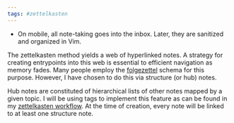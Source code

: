 ```yaml
---
tags: #zettelkasten
---
```


- On mobile, all note-taking goes into the inbox. Later, they are sanitized and organized in Vim.

The zettelkasten method yields a web of hyperlinked notes. A strategy for creating entrypoints into this web is essential to efficient navigation as memory fades. Many people employ the [folgezettel](references/the-great-folgezettel-debate.md) schema for this purpose. However, I have chosen to do this via structure (or hub) notes.

Hub notes are constituted of hierarchical lists of other notes mapped by a given topic. I will be using tags to implement this feature as can be found in my [zettelkasten workflow](taking-notes-in-vim.md). At the time of creation, every note will be linked to at least one structure note.
